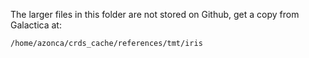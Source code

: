 The larger files in this folder are not stored on Github,
get a copy from Galactica at:

    /home/azonca/crds_cache/references/tmt/iris
